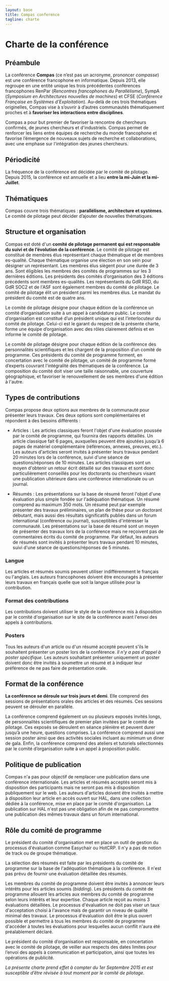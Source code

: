 ```yaml
---
layout: base
title: Compas conference
tagline: charte
---
```


# Charte de la conférence

## Préambule

La conférence **Compas** (ce n’est pas un acronyme, prononcer *compasse*) est une conférence francophone en informatique. Depuis 2013, elle regroupe en une entité unique les trois précédentes conférences francophones RenPar (*Rencontres francophones du Parallélisme*), SympA (*Symposium en Architectures nouvelles de machines*) et CFSE (*Conférence Française en Systèmes d’Exploitation*). Au-delà de ces trois thématiques originelles, Compas vise à s’ouvrir à d’autres communautés thématiquement proches et à **favoriser les interactions entre disciplines**.

Compas a pour but premier de favoriser la rencontre de chercheurs confirmés, de jeunes chercheurs et d'industriels. Compas permet de renforcer les liens entre équipes de recherche du monde francophone et favorise l’émergence de nouveaux sujets de recherche et collaborations, avec une emphase sur l'intégration des jeunes chercheurs.

## Périodicité

La fréquence de la conférence est décidée par le comité de pilotage. Depuis 2015, la conférence est annuelle et a lieu **entre la mi-Juin et la mi-Juillet**.

## Thématiques

Compas couvre trois thématiques : **parallélisme, architecture et systèmes**. Le comité de pilotage peut décider d’ajouter de nouvelles thématiques.

## Structure et organisation

Compas est doté d'un **comité de pilotage permanent qui est responsable du suivi et de l’évolution de la conférence**. Le comité de pilotage est constitué de membres élus représentant chaque thématique et de membres es-qualité. Chaque thématique organise une élection en son sein pour désigner un représentant. Les membres élus siègent pour une durée de 3 ans. Sont éligibles les membres des comités de programmes sur les 3 dernières éditions. Les présidents des comités d’organisation des 3 éditions précédents sont membres es-qualités. Les représentants du GdR RSD, du GdR SOC2 et de l'ASF sont également membres du comité de pilotage. Le comité de pilotage élit un président parmi les membres élus. Le mandat du président du comité est de quatre ans.


Le comité de pilotage désigne pour chaque édition de la conférence un comité d’organisation suite à un appel à candidature public. Le comité d’organisation est constitué d’un président unique qui est l’interlocuteur du comité de pilotage. Celui-ci est le garant du respect de la présente charte, forme une équipe d’organisation avec des rôles clairement définis et en informe le comité de pilotage.


Le comité de pilotage désigne pour chaque édition de la conférence des personnalités scientifiques et les chargent de la proposition d’un comité de programme. Ces présidents du comité de programme forment, en concertation avec le comité de pilotage, un comité de programme formé d’experts couvrant l'intégralité des thématiques de la conférence. La composition du comité doit viser une taille raisonnable, une couverture géographique, et favoriser le renouvellement de ses membres d'une édition à l'autre.


## Types de contributions

Compas propose deux options aux membres de la communauté pour présenter leurs travaux. Ces deux options sont complémentaires et répondent à des besoins différents :

- Articles : Les articles classiques feront l'objet d'une évaluation poussée par le comité de programme, qui fournira des rapports détaillés. Un article classique fait 6 pages, auxquelles peuvent être ajoutées jusqu'à 6 pages de matériel complémentaire (références, annexes, preuves, etc.). Les auteurs d'articles seront invités à présenter leurs travaux pendant 20 minutes lors de la conférence, suivi d'une séance de questions/réponses de 10 minutes. Les articles classiques sont un moyen d'obtenir un retour écrit détaillé sur des travaux et sont donc particulièrement conseillés pour les doctorants ou chercheurs visant une publication ultérieure dans une conférence internationale ou un journal.

- Résumés :
  Les présentations sur la base de résumé feront l'objet d'une évaluation plus
  simple fondée sur l'adéquation thématique. Un résumé comprend au maximum 350
  mots. Un résumé peut par exemple présenter des travaux préliminaires, un plan
  de thèse pour un doctorant débutant, mais aussi des résultats significatifs
  publiés dans un forum international (conférence ou journal), susceptibles
  d'intéresser la communauté. Les présentations sur la base de résumé sont un
  moyen de présenter des travaux lors de la conférence mais ne reçoivent pas de
  commentaires écrits du comité de programme. Par défaut, les auteurs de résumés sont invités à présenter leurs travaux pendant 10 minutes, suivi d'une séance de questions/réponses de 5 minutes.

### Langue

Les articles et résumés soumis peuvent utiliser indifféremment le français ou l'anglais. Les auteurs francophones doivent être encouragés à présenter leurs travaux en français quelle que soit la langue utilisée pour la contribution.

### Format des contributions

Les contributions doivent utiliser le style de la conférence mis à disposition par le comité d'organisation sur le site de la conférence avant l'envoi des appels à contributions.

### Posters

Tous les auteurs d'un article ou d'un résumé accepté peuvent s'ils le
souhaitent présenter un poster lors de la conférence. *Il n'y a pas d'appel
à poster spécifique.* Les auteurs souhaitant présenter uniquement un poster
doivent donc être invités à soumettre un résumé et à indiquer leur
préférence de ne pas faire de présentation orale.


## Format de la conférence


**La conférence se déroule sur trois jours et demi**. Elle comprend des sessions de présentations orales des articles et des résumés. Ces sessions peuvent se dérouler en parallèle.

La conférence comprend également un ou plusieurs exposés invités longs, de personnalités scientifiques de premier plan invitées par le comité de pilotage. Ces exposés se déroulent en séance plénière et peuvent durer jusqu’à une heure, questions comprises. La conférence comprend aussi une session poster ainsi que des activités sociales incluant au minimum un diner de gala. Enfin, la conférence comprend des ateliers et tutoriels sélectionnés par le comité d’organisation suite à un appel à proposition public.

## Politique de publication

Compas n'a pas pour objectif de remplacer une publication dans une conférence
internationale. Les articles et résumés acceptés seront mis à disposition des
participants mais ne seront pas mis à disposition publiquement sur le web. Les auteurs d'articles doivent être invités à mettre à disposition leur article en accès ouvert sur HAL, dans
une collection dédiée à la conférence, mise en place par le comité d'organisation. La publication sur HAL n'est pas une obligation afin de ne
pas compromettre une publication des mêmes travaux dans un forum international.

## Rôle du comité de programme

Le président du comité d'organisation met en place un outil de gestion du processus d'évaluation comme Easychair ou HotCRP. Il n'y a pas de notion de track ou de groupe thématique.

La sélection des résumés est faite par les présidents du comité de programme sur la base de l'adéquation thématique à la conférence. Il n'est pas prévu de fournir une évaluation détaillée des résumés.

Les membres du comité de programme doivent être invités à annoncer leurs intérêts pour les articles soumis (*bidding*). Les présidents du comité de programme allouent les articles aux membres du comité de programme selon leurs intérêts et leur expertise.
Chaque article reçoit au moins 3 évaluations détaillées.
Le processus d'évaluation ne doit pas viser un taux d'acceptation choisi à l'avance mais de garantir un niveau de qualité minimal des travaux.
Le processus d'évaluation doit être le plus ouvert possible et permettre à tous les membres du comité de programme d'accéder à toutes les évaluations pour lesquelles aucun conflit n'aura été préalablement déclaré.

Le président du comité d’organisation est responsable, en concertation avec le comité de pilotage, de veiller aux respects des dates limites pour l’envoi des appels à communication et participation, ainsi que toutes les opérations de publicité.

*La présente charte prend effet à compter du 1er Septembre 2015 et est susceptible d’être révisée à tout moment par le comité de pilotage.*
